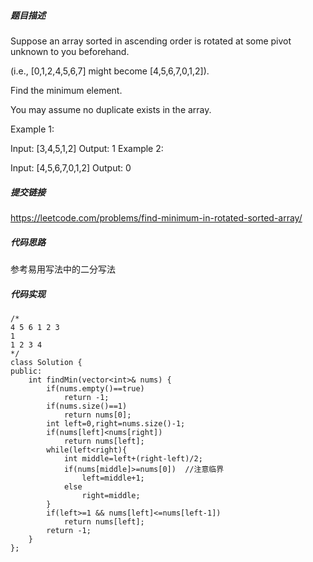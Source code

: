 ##### 题目描述
Suppose an array sorted in ascending order is rotated at some pivot unknown to you beforehand.

(i.e.,  [0,1,2,4,5,6,7] might become  [4,5,6,7,0,1,2]).

Find the minimum element.

You may assume no duplicate exists in the array.

Example 1:

Input: [3,4,5,1,2] 
Output: 1
Example 2:

Input: [4,5,6,7,0,1,2]
Output: 0


##### 提交链接
https://leetcode.com/problems/find-minimum-in-rotated-sorted-array/



##### 代码思路

参考易用写法中的二分写法


##### 代码实现

```
/*
4 5 6 1 2 3
1
1 2 3 4
*/
class Solution {
public:
    int findMin(vector<int>& nums) {
        if(nums.empty()==true)
            return -1;
        if(nums.size()==1)
            return nums[0];
        int left=0,right=nums.size()-1;
        if(nums[left]<nums[right])
            return nums[left];
        while(left<right){
            int middle=left+(right-left)/2;
            if(nums[middle]>=nums[0])  //注意临界
                left=middle+1;
            else 
                right=middle;
        }
        if(left>=1 && nums[left]<=nums[left-1])
            return nums[left];
        return -1;
    }
};

```

